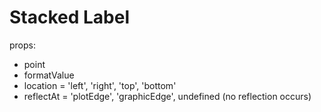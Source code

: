 # Stacked Label

props:

- point
- formatValue
- location = 'left', 'right', 'top', 'bottom'
- reflectAt = 'plotEdge', 'graphicEdge', undefined (no reflection occurs)
